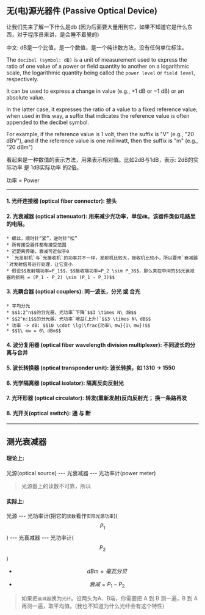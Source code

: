 ## 无(电)源光器件 (Passive Optical Device)

让我们先来了解一下什么是db (因为后面要大量用到它，如果不知道它是什么东西，对于程序员来讲，是会睡不着覺的)

中文: dB是一个比值，是一个数值，是一个纯计数方法，没有任何单位标注。

The `decibel (symbol: dB)` is a unit of measurement used to express the ratio of one value of a power or field quantity to another on a logarithmic scale, the logarithmic quantity being called the `power level` or `field level`, respectively. 

It can be used to express a change in value (e.g., +1 dB or −1 dB) or an absolute value. 

In the latter case, it expresses the ratio of a value to a fixed reference value; when used in this way, a suffix that indicates the reference value is often appended to the decibel symbol. 

For example, if the reference value is 1 volt, then the suffix is "V" (e.g., "20 dBV"), and if the reference value is one milliwatt, then the suffix is "m" (e.g., "20 dBm")

看起来是一种数值的表示方法，用来表示相对值。比如2dB与1dB，表示: 2dB的实际功率 是 1dB实际功率 的2倍。

功率 = Power

___

#### 1. 光纤连接器 (optical fiber connector): 接头

#### 2. 光衰减器 (optical attenuator): 用来减少光功率，单位`dB`。该器件类似电路里的电阻。
    * 螺丝，顺时针“紧”，逆时针“松”
    * 所有接受器件都有接受范围
    * 近距离传输，衰减可近似于0
    * `光发射机`与`光接收机`的功率并不一样，发射机比较大，接收机比较小，所以要用`衰减器`对发射信号进行处理，让它变小
    * 假设$$发射端功率=P_1$$，$$接收端功率=P_2 \sim P_3$$，那么夹在中间的$$光衰减器的损耗 = (P_1 - P_2) \sim (P_1 - P_3)$$

#### 3. 光耦合器 (optical couplers): 同一波长，分光 或 合光
    * 平均分光
    * $$1:2^n$$的分光器，光功率`下降`$$3 \times N\ dB$$
    * $$2^n:1$$的分光器，光功率`增益(上升)`$$3 \times N\ dB$$
    * 功率 -> dB: $$10 \cdot \lg(\frac{功率\ mw}{1\ mw})$$
    * $$1\ mw = 0\ dBm$$

#### 4. 波分复用器 (optical fiber wavelength division multiplexer): 不同波长的分离与合并

#### 5. 波长转换器 (optical transponder unit): 波长转换，如 1310 -> 1550

#### 6. 光学隔离器 (optical isolator): 隔离反向反射光

#### 7. 光环形器 (optical circulator): 转发(重新发射)反向反射光； 换一条路再发

#### 8. 光开关(optical switch): 通 与 断

___

## 测光衰减器

#### 理论上:

光源(optical source) --- 光衰减器 --- 光功率计(power meter)

> 光源器上的读数不可靠，所以

#### 实际上:

光源 --- 光功率计(把它的`读数`看作`实际光源功率`)($$P_1$$) --- 光衰减器 --- 光功率计($$P_2$$)

* $$dBm = 毫瓦分贝$$

* $$衰减 = P_1 - P_2$$

> 如果把`衰减器`换为`光纤`。设两头为A、B端，你需要把 A 到 B 测一遍，B 到 A 再测一遍，取平均值。(我也不知道为什么光纤会有这个特性)